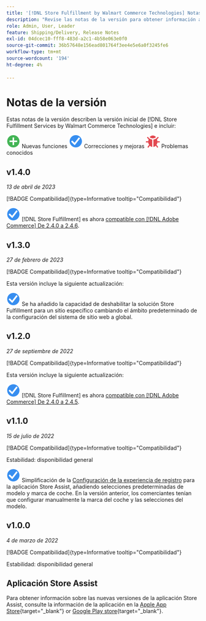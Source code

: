 ```yaml
---
title: '[!DNL Store Fulfillment by Walmart Commerce Technologies] Notas de la versión'
description: "Revise las notas de la versión para obtener información acerca de todos los [!DNL Store Fulfillment by Walmart Commerce Technologies] Versiones de."
role: Admin, User, Leader
feature: Shipping/Delivery, Release Notes
exl-id: 04dcec10-fff8-483d-a2c1-4b58e063e0f0
source-git-commit: 36b57648e156ead801764f3ee4e5e6a0f3245fe6
workflow-type: tm+mt
source-wordcount: '194'
ht-degree: 4%

---
```


# Notas de la versión

Estas notas de la versión describen la versión inicial de [!DNL Store Fulfillment Services by Walmart Commerce Technologies] e incluir:

![Nuevo](../assets/new.svg) Nuevas funciones
![Problema corregido](../assets/fix.svg) Correcciones y mejoras
![Problema conocido](../assets/bug.svg) Problemas conocidos

## v1.4.0

*13 de abril de 2023*

[!BADGE Compatibilidad]{type=Informative tooltip="Compatibilidad"}

![Nuevo](../assets/fix.svg) [!DNL Store Fulfillment] es ahora [compatible con [!DNL Adobe Commerce] De 2.4.0 a 2.4.6](https://experienceleague.adobe.com/docs/commerce-operations/release/product-availability.html).


## v1.3.0

*27 de febrero de 2023*

[!BADGE Compatibilidad]{type=Informative tooltip="Compatibilidad"}

Esta versión incluye la siguiente actualización:

![Nuevo](../assets/fix.svg)<!-- WMTP-795 --> Se ha añadido la capacidad de deshabilitar la solución Store Fulfillment para un sitio específico cambiando el ámbito predeterminado de la configuración del sistema de sitio web a global.

## v1.2.0

*27 de septiembre de 2022*

[!BADGE Compatibilidad]{type=Informative tooltip="Compatibilidad"}

Esta versión incluye la siguiente actualización:

![Nuevo](../assets/fix.svg) [!DNL Store Fulfillment] es ahora [compatible con [!DNL Adobe Commerce] De 2.4.0 a 2.4.5](https://experienceleague.adobe.com/docs/commerce-operations/release/product-availability.html).


## v1.1.0

*15 de julio de 2022*

[!BADGE Compatibilidad]{type=Informative tooltip="Compatibilidad"}

Estabilidad: disponibilidad general

![Nuevo](../assets/fix.svg)<!-- WMTP-731 --> Simplificación de la [Configuración de la experiencia de registro](check-in-experience-setup.md) para la aplicación Store Assist, añadiendo selecciones predeterminadas de modelo y marca de coche. En la versión anterior, los comerciantes tenían que configurar manualmente la marca del coche y las selecciones del modelo.

## v1.0.0

*4 de marzo de 2022*

[!BADGE Compatibilidad]{type=Informative tooltip="Compatibilidad"}

Estabilidad: disponibilidad general

## Aplicación Store Assist

Para obtener información sobre las nuevas versiones de la aplicación Store Assist, consulte la información de la aplicación en la [Apple App Store](https://apps.apple.com/us/app/store-assist-by-walmart/id1609281539){target="_blank"} or [Google Play store](https://play.google.com/store/apps/details?id=com.walmart.faas.storeassist){target="_blank"}.
